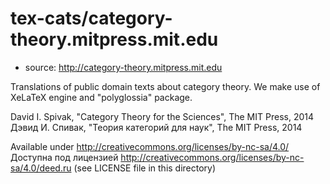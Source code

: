 # tex-cats/category-theory.mitpress.mit.edu

* source: http://category-theory.mitpress.mit.edu

Translations of public domain texts about category theory.
We make use of XeLaTeX engine and "polyglossia" package.

David I. Spivak, "Category Theory for the Sciences", The MIT Press, 2014
Дэвид И. Спивак, "Теория категорий для наук", The MIT Press, 2014 

Available under http://creativecommons.org/licenses/by-nc-sa/4.0/
Доступна под лицензией http://creativecommons.org/licenses/by-nc-sa/4.0/deed.ru
(see LICENSE file in this directory)
